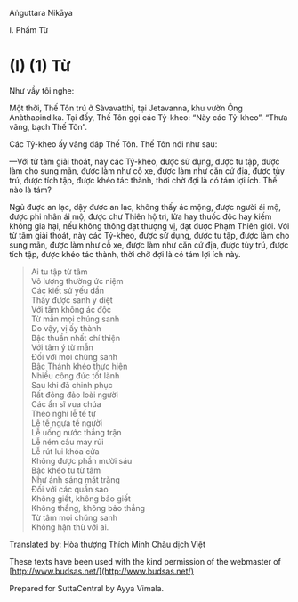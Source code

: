  

Aṅguttara Nikāya

I. Phẩm Từ

# (I) (1) Từ

Như vầy tôi nghe:

Một thời, Thế Tôn trú ở Sàvavatthì, tại Jetavanna, khu vườn Ông Anàthapindika. Tại đấy, Thế Tôn gọi các Tỷ-kheo: “Này các Tỷ-kheo”. “Thưa vâng, bạch Thế Tôn”.

Các Tỷ-kheo ấy vâng đáp Thế Tôn. Thế Tôn nói như sau:

—Với từ tâm giải thoát, này các Tỷ-kheo, được sử dụng, được tu tập, được làm cho sung mãn, được làm như cỗ xe, được làm như căn cứ địa, được tùy trú, được tích tập, được khéo tác thành, thời chờ đợi là có tám lợi ích. Thế nào là tám?

Ngủ được an lạc, dậy được an lạc, không thấy ác mộng, được người ái mộ, được phi nhân ái mộ, được chư Thiên hộ trì, lửa hay thuốc độc hay kiếm không gia hại, nếu không thông đạt thượng vị, đạt được Phạm Thiên giới. Với từ tâm giải thoát, này các Tỷ-kheo, được sử dụng, được tu tập, được làm cho sung mãn, được làm như cỗ xe, được làm như căn cứ địa, được tùy trú, được tích tập, được khéo tác thành, thời chờ đợi là có tám lợi ích này.

> Ai tu tập từ tâm  
> Vô lượng thường ức niệm  
> Các kiết sử yếu dần  
> Thấy được sanh y diệt  
> Với tâm không ác độc  
> Từ mẫn mọi chúng sanh  
> Do vậy, vị ấy thành  
> Bậc thuần nhất chí thiện  
> Với tâm ý từ mẫn  
> Ðối với mọi chúng sanh  
> Bậc Thánh khéo thực hiện  
> Nhiều công đức tốt lành  
> Sau khi đã chinh phục  
> Rất đông đảo loài người  
> Các ẩn sĩ vua chúa  
> Theo nghi lễ tế tự  
> Lễ tế ngựa tế người  
> Lễ uống nước thắng trận  
> Lễ ném cầu may rủi  
> Lễ rút lui khóa cửa  
> Không được phần mười sáu  
> Bậc khéo tu từ tâm  
> Như ánh sáng mặt trăng  
> Ðối với các quần sao  
> Không giết, không bảo giết  
> Không thắng, không bảo thắng  
> Từ tâm mọi chúng sanh  
> Không hận thù với ai.

Translated by: Hòa thượng Thích Minh Châu dịch Việt

These texts have been used with the kind permission of the webmaster of [http://www.budsas.net/](http://www.budsas.net/)

Prepared for SuttaCentral by Ayya Vimala.